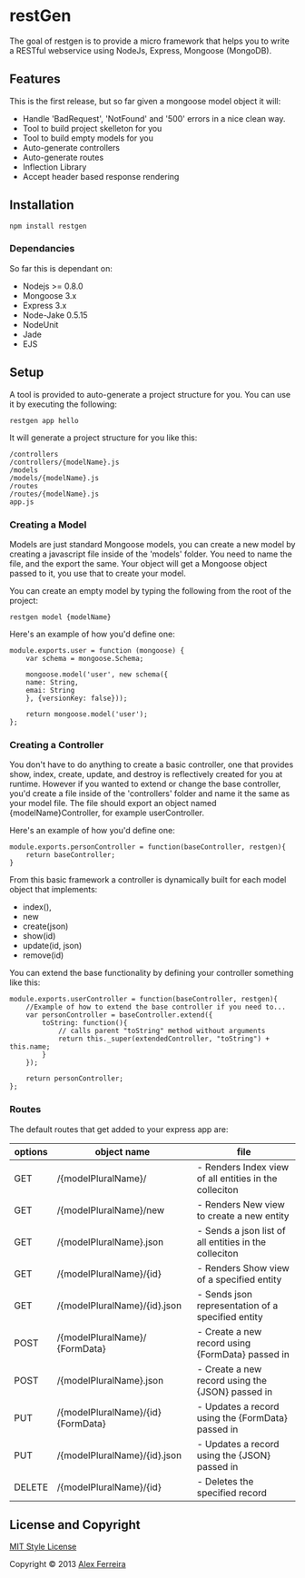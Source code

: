 restGen
=======

The goal of restgen is to  provide a micro framework that helps you to write a RESTful webservice using NodeJs, Express, Mongoose (MongoDB).

## Features

This is the first release, but so far given a mongoose model object it will:

 * Handle 'BadRequest', 'NotFound' and '500' errors in a nice clean way.
 * Tool to build project skelleton for you
 * Tool to build empty models for you
 * Auto-generate controllers
 * Auto-generate routes
 * Inflection Library
 * Accept header based response rendering
 
## Installation

    npm install restgen

### Dependancies

So far this is dependant on:

  * Nodejs >= 0.8.0
  * Mongoose 3.x
  * Express 3.x
  * Node-Jake 0.5.15
  * NodeUnit
  * Jade
  * EJS

## Setup

A tool is provided to auto-generate a project structure for you.  You can use it by executing the following:

    restgen app hello

It will generate a project structure for you like this:

    /controllers
    /controllers/{modelName}.js
    /models
    /models/{modelName}.js
    /routes
    /routes/{modelName}.js
    app.js

### Creating a Model

Models are just standard Mongoose models, you can create a new model by creating a javascript file inside of the 'models' folder.  You need to name the file, and the export the same.  Your object will get a Mongoose object passed to it, you use that to create your model.

You can create an empty model by typing the following from the root of the project:

    restgen model {modelName}

Here's an example of how you'd define one:

    module.exports.user = function (mongoose) {
  	    var schema = mongoose.Schema;
    
  	    mongoose.model('user', new schema({
        name: String,
        emai: String
	    }, {versionKey: false}));
    
        return mongoose.model('user');
    };


### Creating a Controller

You don't have to do anything to create a basic controller, one that provides show, index, create, update, and destroy is reflectively created for you at runtime.  However if you wanted to extend or change the base controller, you'd create a file inside of the 'controllers' folder and name it the same as your model file.  The file should export an object named {modelName}Controller, for example userController.

Here's an example of how you'd define one:

    module.exports.personController = function(baseController, restgen){
        return baseController;
    }

From this basic framework a controller is dynamically built for each model object that implements:


  * index(),
  * new
  * create(json)
  * show(id)
  * update(id, json)
  * remove(id)

You can extend the base functionality by defining your controller something like this:

    module.exports.userController = function(baseController, restgen){
        //Example of how to extend the base controller if you need to...
        var personController = baseController.extend({
            toString: function(){
                // calls parent "toString" method without arguments
                return this._super(extendedController, "toString") + this.name;
            }
        });

        return personController;
    };

### Routes

The default routes that get added to your express app are:

| options | object name | file |
| --------|-------------|------|
|	GET	   |    /{modelPluralName}/             		 |	- Renders Index view of all entities in the colleciton
|	GET    | 	/{modelPluralName}/new                   | 	- Renders New view to create a new entity
|	GET    | 	/{modelPluralName}.json                  |	- Sends a json list of all entities in the colleciton
|	GET    | 	/{modelPluralName}/{id}                  |	- Renders Show view of a specified entity
|	GET    | 	/{modelPluralName}/{id}.json             |	- Sends json representation of a specified entity
|	POST   | 	/{modelPluralName}/ {FormData}           |	- Create a new record using {FormData} passed in
|	POST   | 	/{modelPluralName}.json              	 |	- Create a new record using the {JSON} passed in
|	PUT    | 	/{modelPluralName}/{id} {FormData}       |	- Updates a record using the {FormData} passed in
|	PUT    | 	/{modelPluralName}/{id}.json             |	- Updates a record using the {JSON} passed in
|	DELETE | 	/{modelPluralName}/{id}                  |	- Deletes the specified record


## License and Copyright

[MIT Style License](http://opensource.org/licenses/MIT)

Copyright &copy; 2013 [Alex Ferreira](http://www.alexferreira.eti.br)